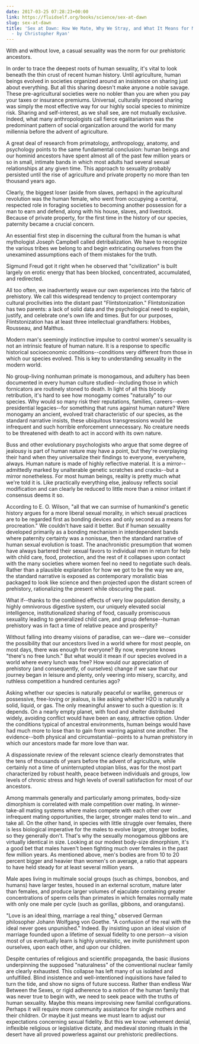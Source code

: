 ```yaml
---
date: 2017-03-25 07:28:23+00:00
link: https://fluidself.org/books/science/sex-at-dawn
slug: sex-at-dawn
title: 'Sex at Dawn: How We Mate, Why We Stray, and What It Means for Modern Relationships
  - by Christopher Ryan'
---
```


With and without love, a casual sexuality was the norm for our prehistoric ancestors.

In order to trace the deepest roots of human sexuality, it's vital to look beneath the thin crust of recent human history. Until agriculture, human beings evolved in societies organized around an insistence on sharing just about everything. But all this sharing doesn't make anyone a noble savage. These pre-agricultural societies were no nobler than you are when you pay your taxes or insurance premiums. Universal, culturally imposed sharing was simply the most effective way for our highly social species to minimize risk. Sharing and self-interest, as we shall see, are not mutually exclusive. Indeed, what many anthropologists call fierce egalitarianism was the predominant pattern of social organization around the world for many millennia before the advent of agriculture.

A great deal of research from primatology, anthropology, anatomy, and psychology points to the same fundamental conclusion: human beings and our hominid ancestors have spent almost all of the past few million years or so in small, intimate bands in which most adults had several sexual relationships at any given time. This approach to sexuality probably persisted until the rise of agriculture and private property no more than ten thousand years ago.

Clearly, the biggest loser (aside from slaves, perhaps) in the agricultural revolution was the human female, who went from occupying a central, respected role in foraging societies to becoming another possession for a man to earn and defend, along with his house, slaves, and livestock. Because of private property, for the first time in the history of our species, paternity became a crucial concern.

An essential first step in discerning the cultural from the human is what mythologist Joseph Campbell called detribalization. We have to recognize the various tribes we belong to and begin extricating ourselves from the unexamined assumptions each of them mistakes for the truth.

Sigmund Freud got it right when he observed that "civilization" is built largely on erotic energy that has been blocked, concentrated, accumulated, and redirected.

All too often, we inadvertently weave our own experiences into the fabric of prehistory. We call this widespread tendency to project contemporary cultural proclivities into the distant past "Flintstonization." Flintstonization has two parents: a lack of solid data and the psychological need to explain, justify, and celebrate one's own life and times. But for our purposes, Flintstonization has at least three intellectual grandfathers: Hobbes, Rousseau, and Malthus.

Modern man's seemingly instinctive impulse to control women's sexuality is not an intrinsic feature of human nature. It is a response to specific historical socioeconomic conditions--conditions very different from those in which our species evolved. This is key to understanding sexuality in the modern world.

No group-living nonhuman primate is monogamous, and adultery has been documented in every human culture studied--including those in which fornicators are routinely stoned to death. In light of all this bloody retribution, it's hard to see how monogamy comes "naturally" to our species. Why would so many risk their reputations, families, careers--even presidential legacies--for something that runs against human nature? Were monogamy an ancient, evolved trait characteristic of our species, as the standard narrative insists, these ubiquitous transgressions would be infrequent and such horrible enforcement unnecessary. No creature needs to be threatened with death to act in accord with its own nature.

Buss and other evolutionary psychologists who argue that some degree of jealousy is part of human nature may have a point, but they're overplaying their hand when they universalize their findings to everyone, everywhere, always. Human nature is made of highly reflective material. It is a mirror--admittedly marked by unalterable genetic scratches and cracks--but a mirror nonetheless. For most human beings, reality is pretty much what we're told it is. Like practically everything else, jealousy reflects social modification and can clearly be reduced to little more than a minor irritant if consensus deems it so.

According to E. O. Wilson, "all that we can surmise of humankind's genetic history argues for a more liberal sexual morality, in which sexual practices are to be regarded first as bonding devices and only second as a means for procreation." We couldn't have said it better. But if human sexuality developed primarily as a bonding mechanism in interdependent bands where paternity certainty was a nonissue, then the standard narrative of human sexual evolution is toast. The anachronistic presumption that women have always bartered their sexual favors to individual men in return for help with child care, food, protection, and the rest of it collapses upon contact with the many societies where women feel no need to negotiate such deals. Rather than a plausible explanation for how we got to be the way we are, the standard narrative is exposed as contemporary moralistic bias packaged to look like science and then projected upon the distant screen of prehistory, rationalizing the present while obscuring the past.

What if--thanks to the combined effects of very low population density, a highly omnivorous digestive system, our uniquely elevated social intelligence, institutionalized sharing of food, casually promiscuous sexuality leading to generalized child care, and group defense--human prehistory was in fact a time of relative peace and prosperity?

Without falling into dreamy visions of paradise, can we--dare we--consider the possibility that our ancestors lived in a world where for most people, on most days, there was enough for everyone? By now, everyone knows "there's no free lunch." But what would it mean if our species evolved in a world where every lunch was free? How would our appreciation of prehistory (and consequently, of ourselves) change if we saw that our journey began in leisure and plenty, only veering into misery, scarcity, and ruthless competition a hundred centuries ago?

Asking whether our species is naturally peaceful or warlike, generous or possessive, free-loving or jealous, is like asking whether H2O is naturally a solid, liquid, or gas. The only meaningful answer to such a question is: It depends. On a nearly empty planet, with food and shelter distributed widely, avoiding conflict would have been an easy, attractive option. Under the conditions typical of ancestral environments, human beings would have had much more to lose than to gain from warring against one another. The evidence--both physical and circumstantial--points to a human prehistory in which our ancestors made far more love than war.

A dispassionate review of the relevant science clearly demonstrates that the tens of thousands of years before the advent of agriculture, while certainly not a time of uninterrupted utopian bliss, was for the most part characterized by robust health, peace between individuals and groups, low levels of chronic stress and high levels of overall satisfaction for most of our ancestors.

Among mammals generally and particularly among primates, body-size dimorphism is correlated with male competition over mating. In winner-take-all mating systems where males compete with each other over infrequent mating opportunities, the larger, stronger males tend to win…and take all. On the other hand, in species with little struggle over females, there is less biological imperative for the males to evolve larger, stronger bodies, so they generally don't. That's why the sexually monogamous gibbons are virtually identical in size. Looking at our modest body-size dimorphism, it's a good bet that males haven't been fighting much over females in the past few million years. As mentioned above, men's bodies are from 10 to 20 percent bigger and heavier than women's on average, a ratio that appears to have held steady for at least several million years.

Male apes living in multimale social groups (such as chimps, bonobos, and humans) have larger testes, housed in an external scrotum, mature later than females, and produce larger volumes of ejaculate containing greater concentrations of sperm cells than primates in which females normally mate with only one male per cycle (such as gorillas, gibbons, and orangutans).

"Love is an ideal thing, marriage a real thing," observed German philosopher Johann Wolfgang von Goethe. "A confusion of the real with the ideal never goes unpunished." Indeed. By insisting upon an ideal vision of marriage founded upon a lifetime of sexual fidelity to one person--a vision most of us eventually learn is highly unrealistic, we invite punishment upon ourselves, upon each other, and upon our children.

Despite centuries of religious and scientific propaganda, the basic illusions underpinning the supposed "naturalness" of the conventional nuclear family are clearly exhausted. This collapse has left many of us isolated and unfulfilled. Blind insistence and well-intentioned inquisitions have failed to turn the tide, and show no signs of future success. Rather than endless War Between the Sexes, or rigid adherence to a notion of the human family that was never true to begin with, we need to seek peace with the truths of human sexuality. Maybe this means improvising new familial configurations. Perhaps it will require more community assistance for single mothers and their children. Or maybe it just means we must learn to adjust our expectations concerning sexual fidelity. But this we know: vehement denial, inflexible religious or legislative dictate, and medieval stoning rituals in the desert have all proved powerless against our prehistoric predilections.
